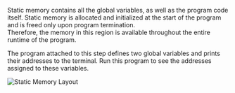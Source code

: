 Static memory contains all the global variables, 
as well as the program code itself. 
Static memory is allocated and initialized at the start of the program 
and is freed only upon program termination.  
Therefore, the memory in this region is available 
throughout the entire runtime of the program.

The program attached to this step defines two global variables 
and prints their addresses to the terminal. 
Run this program to see the addresses assigned to these variables.

![Static Memory Layout](../../../images/static.svg)
